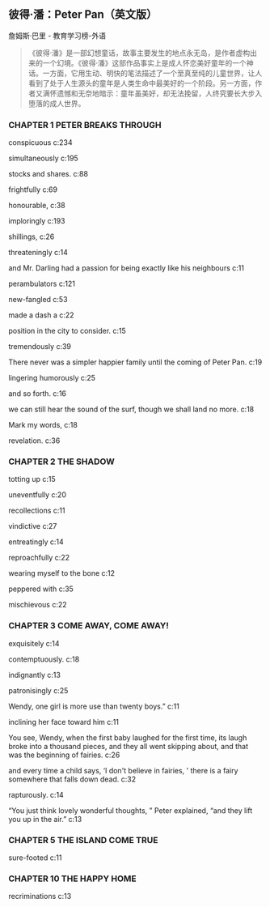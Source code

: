 ## 彼得·潘：Peter Pan（英文版）

詹姆斯·巴里  -  教育学习榜-外语

> 《彼得·潘》是一部幻想童话，故事主要发生的地点永无岛，是作者虚构出来的一个幻境。《彼得·潘》这部作品事实上是成人怀恋美好童年的一个神话。一方面，它用生动、明快的笔法描述了一个至真至纯的儿童世界，让人看到了处于人生源头的童年是人类生命中最美好的一个阶段。另一方面，作者又满怀遗憾和无奈地暗示：童年虽美好，却无法挽留，人终究要长大步入堕落的成人世界。


### CHAPTER 1 PETER BREAKS THROUGH

conspicuous c:234

simultaneously c:195

stocks and shares. c:88

frightfully c:69

honourable, c:38

imploringly c:193

 shillings,  c:26

threateningly c:14

and Mr. Darling had a passion for being exactly like his neighbours c:11

perambulators c:121

new-fangled c:53

made a dash a c:22

position in the city to consider. c:15

tremendously c:39

There never was a simpler happier family until the coming of Peter Pan. c:19

lingering humorously c:25

and so forth. c:16

we can still hear the sound of the surf, though we shall land no more. c:18

Mark my words, c:18

revelation. c:36

### CHAPTER 2 THE SHADOW

totting up  c:15

uneventfully c:20

recollections c:11

vindictive  c:27

entreatingly c:14

reproachfully c:22

wearing myself to the bone c:12

peppered with c:35

mischievous c:22

### CHAPTER 3 COME AWAY, COME AWAY!

exquisitely c:14

contemptuously. c:18

indignantly c:13

patronisingly c:25

Wendy, one girl is more use than twenty boys.” c:11

inclining her face toward him c:11

You see, Wendy, when the first baby laughed for the first time, its laugh broke into a thousand pieces, and they all went skipping about, and that was the beginning of fairies. c:26

and every time a child says, ‘I don't believe in fairies, ' there is a fairy somewhere that falls down dead. c:32

rapturously. c:14

“You just think lovely wonderful thoughts, ” Peter explained, “and they lift you up in the air.” c:13

### CHAPTER 5 THE ISLAND COME TRUE

sure-footed c:11

### CHAPTER 10 THE HAPPY HOME

recriminations c:13